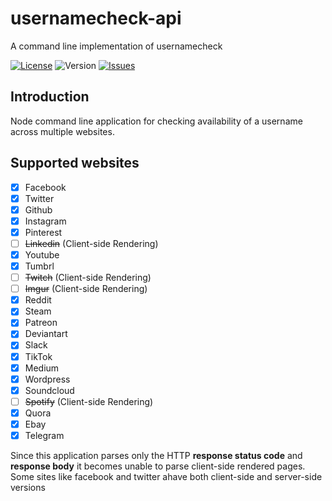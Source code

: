 # usernamecheck-api
A command line implementation of usernamecheck

[![License](https://img.shields.io/github/license/adrianofinco/usernamecheck-api)](LICENSE.txt)
![Version](https://img.shields.io/github/package-json/version/adrianofinco/usernamecheck-api)
[![Issues](https://img.shields.io/github/issues/adrianofinco/usernamecheck-api)](https://github.com/adrianofinco/usernamecheck-api/issues)

## Introduction
Node command line application for checking availability of a username across multiple websites.

## Supported websites
- [x] Facebook
- [x] Twitter
- [x] Github
- [x] Instagram
- [x] Pinterest
- [ ] ~~Linkedin~~ (Client-side Rendering)
- [x] Youtube
- [x] Tumbrl
- [ ] ~~Twitch~~ (Client-side Rendering)
- [ ] ~~Imgur~~ (Client-side Rendering)
- [x] Reddit
- [x] Steam
- [x] Patreon
- [x] Deviantart
- [x] Slack
- [x] TikTok
- [x] Medium
- [x] Wordpress
- [x] Soundcloud
- [ ] ~~Spotify~~ (Client-side Rendering)
- [x] Quora
- [x] Ebay
- [x] Telegram 

Since this application parses only the HTTP **response status code** and **response body** it becomes unable to parse client-side rendered pages. Some sites like facebook and twitter ahave both client-side and server-side versions


